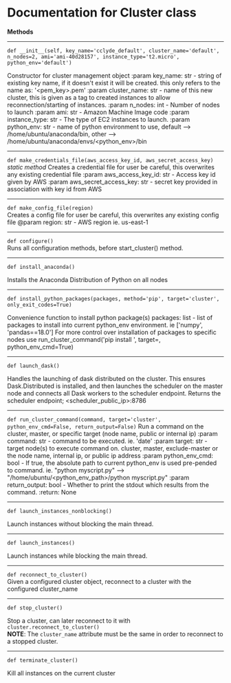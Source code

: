 # Documentation for Cluster class 


**Methods**

---

`
def __init__(self,
              key_name='cclyde_default',
              cluster_name='default',
              n_nodes=2,
              ami='ami-40d28157',
              instance_type='t2.micro',
              python_env='default')
`<br/>

Constructor for cluster management object
:param key_name: str - string of existing key name, if it doesn't exist it will be created.
                      this only refers to the name as: '<pem_key>.pem'
:param cluster_name: str - name of this new cluster, this is given as a tag to created instances to allow
       reconnection/starting of instances.
:param n_nodes: int - Number of nodes to launch
:param ami: str - Amazon Machine Image code
:param instance_type: str - The type of EC2 instances to launch.
:param python_env: str - name of python environment to use,
                         default --> /home/ubuntu/anaconda/bin,
                         other --> /home/ubuntu/anaconda/envs/<python_env>/bin
                         
---

`
def make_credentials_file(aws_access_key_id, aws_secret_access_key)
`<br/>
*static method*
Creates a credential file for user
be careful, this overwrites any existing credential file
:param aws_access_key_id: str - Access key id given by AWS
:param aws_secret_access_key: str - secret key provided in association with key id from AWS

---

`
def make_config_file(region)
`<br/>
Creates a config file for user
be careful, this overwrites any existing config file
@param region: str - AWS region ie. us-east-1

---

`
def configure()
`<br/>
Runs all configuration methods, before start_cluster() method.


---

`
def install_anaconda()
`<br/>

Installs the Anaconda Distribution of Python on all nodes

---

`
def install_python_packages(packages, method='pip', target='cluster', only_exit_codes=True)
`<br/>

Convenience function to install python package(s)
packages: list - list of packages to install into current python_env environment. ie ['numpy', 'pandas==18.0']
For more control over installation of packages to specific nodes use
run_cluster_command('pip install <package>', target=<node name>, python_env_cmd=True)

---

`
def launch_dask()
`<br/>

Handles the launching of dask distributed on the cluster. This ensures Dask.Distributed is installed, and then launches
the scheduler on the master node and connects all Dask workers to the scheduler endpoint. Returns the scheduler endpoint; 
<scheduler_public_ip>:8786

---

`
def run_cluster_command(command, target='cluster', python_env_cmd=False, return_output=False)
`
Run a command on the cluster, master, or specific target (node name, public or internal ip)
:param command: str - command to be executed. ie. 'date'
:param target: str - target node(s) to execute command on. cluster, master, exclude-master or the node name,
                     internal ip, or public ip address
:param python_env_cmd: bool - If true, the absolute path to current python_env is used pre-pended to command.
                              ie. "python myscript.py" --> "/home/ubuntu/<python_env_path>/python myscript.py"
:param return_output: bool - Whether to print the stdout which results from the command.
:return: None


---

`
def launch_instances_nonblocking()
`<br/>

Launch instances without blocking the main thread.

---

`
def launch_instances()
`<br/>

Launch instances while blocking the main thread.

---

`
def reconnect_to_cluster()
`<br/>
Given a configured cluster object, reconnect to a cluster with the configured
cluster_name

---

`
def stop_cluster()
`<br/>

Stop a cluster, can later reconnect to it with `cluster.reconnect_to_cluster()` <br/>
**NOTE**: The `cluster_name` attribute must be the same in order to reconnect to a stopped cluster.

---

`
def terminate_cluster()
`<br/>

Kill all instances on the current cluster
